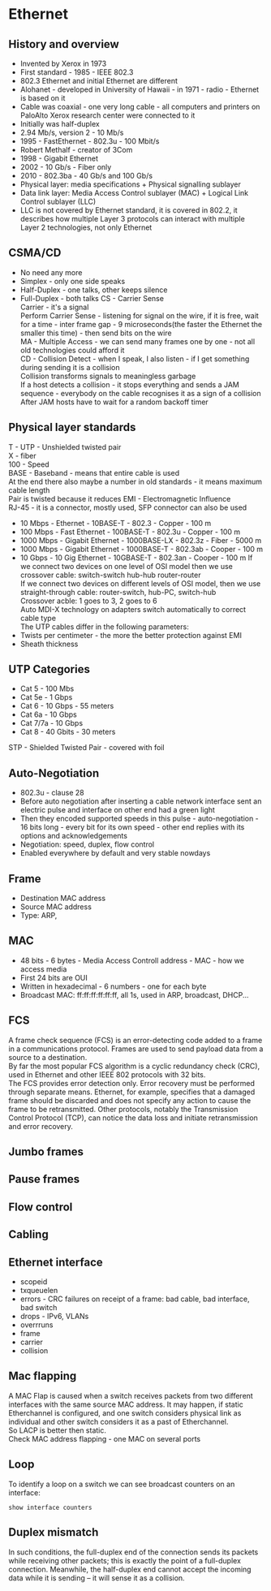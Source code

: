 # Ethernet

## History and overview
- Invented by Xerox in 1973
- First standard - 1985 - IEEE 802.3
- 802.3 Ethernet and initial Ethernet are different
- Alohanet - developed in University of Hawaii - in 1971 - radio - Ethernet is based on it
- Cable was coaxial - one very long cable - all computers and printers on PaloAlto Xerox research center were connected to it
- Initially was half-duplex
- 2.94 Mb/s, version 2 - 10 Mb/s
- 1995 - FastEthernet - 802.3u - 100 Mbit/s
- Robert Methalf - creator of 3Com
- 1998 - Gigabit Ethernet
- 2002 - 10 Gb/s - Fiber only
- 2010 - 802.3ba - 40 Gb/s and 100 Gb/s
- Physical layer: media specifications + Physical signalling sublayer
- Data link layer: Media Access Control sublayer (MAC) + Logical Link Control sublayer (LLC)
- LLC is not covered by Ethernet standard, it is covered in 802.2, it describes how multiple Layer 3 protocols can interact with multiple Layer 2 technologies, not only Ethernet

## CSMA/CD
- No need any more
- Simplex - only one side speaks
- Half-Duplex - one talks, other keeps silence
- Full-Duplex - both talks
CS - Carrier Sense  
Carrier - it's a signal  
Perform Carrier Sense - listening for signal on the wire, if it is free, wait for a time - inter frame gap - 9 microseconds(the faster the Ethernet the smaller this time) - then send bits on the wire  
MA - Multiple Access -  we can send many frames one by one - not all old technologies could afford it  
CD - Collision Detect - when I speak, I also listen - if I get something during sending it is a collision  
Collision transforms signals to meaningless garbage  
If a host detects a collision - it stops everything and  sends a JAM sequence - everybody on the cable recognises it as a sign of a collision  
After JAM hosts have to wait for a random backoff timer  

## Physical layer standards
T - UTP - Unshielded twisted pair  
X - fiber  
100 - Speed  
BASE - Baseband - means that entire cable is used  
At the end there also maybe a number in old standards - it means maximum cable length  
Pair is twisted because it reduces EMI - Electromagnetic Influence  
RJ-45 - it is a connector, mostly used, SFP connector can also be used
- 10 Mbps - Ethernet - 10BASE-T - 802.3 - Copper - 100 m
- 100 Mbps - Fast Ethernet - 100BASE-T - 802.3u - Copper - 100 m
- 1000 Mbps - Gigabit Ethernet - 1000BASE-LX - 802.3z - Fiber - 5000 m
- 1000 Mbps - Gigabit Ethernet - 1000BASE-T - 802.3ab - Cooper - 100 m
- 10 Gbps - 10 Gig Ethernet - 10GBASE-T - 802.3an - Cooper - 100 m
If we connect two devices on one level of OSI model then we use crossover cable: switch-switch hub-hub router-router  
If we connect two devices on different levels of OSI model, then we use straight-through cable: router-switch, hub-PC, switch-hub  
Crossover acble: 1 goes to 3, 2 goes to 6  
Auto MDI-X technology on adapters switch automatically to correct cable type  
The UTP cables differ in the following parameters:
- Twists per centimeter - the more the better protection against EMI
- Sheath thickness

## UTP Categories
- Cat 5 - 100 Mbs
- Cat 5e - 1 Gbps
- Cat 6 - 10 Gbps - 55 meters
- Cat 6a - 10 Gbps
- Cat 7/7a - 10 Gbps
- Cat 8 - 40 Gbits - 30 meters  

STP - Shielded Twisted Pair - covered with foil

## Auto-Negotiation
- 802.3u - clause 28
- Before auto negotiation after inserting a cable network interface sent an electric pulse and interface on other end had a green light
- Then they encoded supported speeds in this pulse - auto-negotiation - 16 bits long - every bit for its own speed - other end replies with its options and acknowledgements
- Negotiation: speed, duplex, flow control
- Enabled everywhere by default and very stable nowdays

## Frame
- Destination MAC address
- Source MAC address
- Type: ARP, 

## MAC
- 48 bits - 6 bytes - Media Access Controll address - MAC - how we access media
- First 24 bits are OUI
- Written in hexadecimal - 6 numbers - one for each byte
- Broadcast MAC: ff:ff:ff:ff:ff:ff, all 1s, used in ARP, broadcast, DHCP...
  
## FCS
A frame check sequence (FCS) is an error-detecting code added to a frame in a communications protocol. Frames are used to send payload data from a source to a destination.  
By far the most popular FCS algorithm is a cyclic redundancy check (CRC), used in Ethernet and other IEEE 802 protocols with 32 bits.  
The FCS provides error detection only. Error recovery must be performed through separate means. Ethernet, for example, specifies that a damaged frame should be discarded and does not specify any action to cause the frame to be retransmitted. Other protocols, notably the Transmission Control Protocol (TCP), can notice the data loss and initiate retransmission and error recovery.

## Jumbo frames

## Pause frames

## Flow control

## Cabling

## Ethernet interface
- scopeid
- txqueuelen
- errors - CRC failures on receipt of a frame: bad cable, bad interface, bad switch
- drops - IPv6, VLANs
- overrruns
- frame
- carrier
- collision

## Mac flapping
A MAC Flap is caused when a switch receives packets from two different interfaces with the same source MAC address.
It may happen, if static Etherchannel is configured, and one switch considers physical link as individual and other switch considers it as a past of Etherchannel.  
So LACP is better then static.  
Check MAC address flapping - one MAC on several ports

## Loop
To identify a loop on a switch we can see broadcast counters on an interface:
```
show interface counters
```
## Duplex mismatch
In such conditions, the full-duplex end of the connection sends its packets while receiving other packets; this is exactly the point of a full-duplex connection. Meanwhile, the half-duplex end cannot accept the incoming data while it is sending – it will sense it as a collision.
